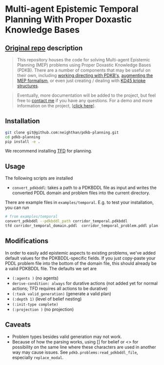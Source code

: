 # Multi-agent Epistemic Temporal Planning With Proper Doxastic Knowledge Bases

## [Original repo][orig_repo] description

> This repository houses the code for solving Multi-agent Epistemic Planning (MEP) problems using Proper Doxastic Knowledge Bases (PDKB). There are a number of components that may be useful on their own, including [working directing with PDKB's](https://github.com/QuMuLab/PDKB-Planning/blob/master/pdkb/kd45.py?at=default), [augmenting the MEP formalism](https://github.com/QuMuLab/PDKB-Planning/blob/master/pdkb/problems.py?at=default), or even just creating / dealing with [KD45 kripke structures](https://github.com/QuMuLab/PDKB-Planning/blob/master/pdkb/kripke.py?at=default).

> Eventually, more documentation will be added to the project, but feel free to [contact me](http://haz.ca/contact.html) if you have any questions. For a demo and more information on the project, [[click here](http://pdkb.haz.ca/)].

## Installation

```bash
git clone git@github.com:neighthan/pdkb-planning.git
cd pdkb-planning
pip install -e .
```

We recommend installing [TFD][TFD] for planning.

## Usage

The following scripts are installed
* `convert_pdkbddl`: takes a path to a PDKBDDL file as input and writes the converted PDDL domain and problem files into the current directory.

There are example files in `examples/temporal`. E.g. to test your installation, you can run

```bash
# from examples/temporal
convert_pdkbddl --pdkbddl_path corridor_temporal.pdkbddl
tfd corridor_temporal_domain.pddl  corridor_temporal_problem.pddl plan.txt
```

## Modifications

In order to easily add epistemic aspects to existing problems, we've added default values for the PDKBDDL-specific fields. If you just copy-paste your PDDL problem file into the bottom of the domain file, this should already be a valid PDKBDDL file. The defaults we set are
* `(:agents )` (no agents)
* `derive-condition: always` for durative actions (not added yet for normal actions; TFD requires all actions to be durative)
* `(:task valid_generation)` (generate a valid plan)
* `(:depth 1)` (level of belief nesting)
* `(:init-type complete)`
* `(:projection )` (no projection)

## Caveats
* Problem types besides valid generation may not work.
* Because of how the parsing works, using [] for belief or <> for possibility on the same line where these characters are used in another way may cause issues. See `pdkb.problems:read_pdkbddl_file`, especially `replace_modal`.

[orig_repo]: https://github.com/QuMuLab/pdkb-planning
[TFD]: https://github.com/neighthan/tfd
